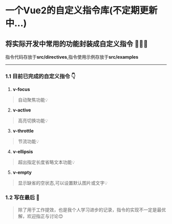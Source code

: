 # 一个Vue2的自定义指令库(不定期更新中...)

##  将实际开发中常用的功能封装成自定义指令 :tada::tada::tada:
指令代码存放于**src/directives**,指令使用示例存放于**src/examples**
***
### 1.1 目前已完成的自定义指令 :point_down:

 1. **v-focus**
> 自动聚焦功能:bulb:
 2. **v-active**
>高亮切换功能:bulb:
 3. **v-throttle**
>节流功能:bulb:
 4. **v-ellipsis**
>超出指定长度省略文本功能:bulb:
 5. **v-empty**
>显示缺省的空状态,可以设置默认图片或文字:bulb:
### 1.2 写在最后 :bell:
> 除了用于工作提效，也是我个人学习进步的记录，指令的实现不一定是最优解，欢迎指正与讨论:blush: